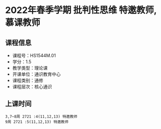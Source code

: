 # 2022年春季学期 批判性思维 特邀教师, 慕课教师






## 课程信息

- 课程号：HS1544M.01
- 学分：1.5
- 教学类型：理论课
- 开课单位：通识教育中心
- 课程类别：通修
- 课程层次：核心通识

## 上课时间

```
3,7~8周 2721 :4(11,12,13) 特邀教师
9周 2721 :5(11,12,13) 特邀教师
```


